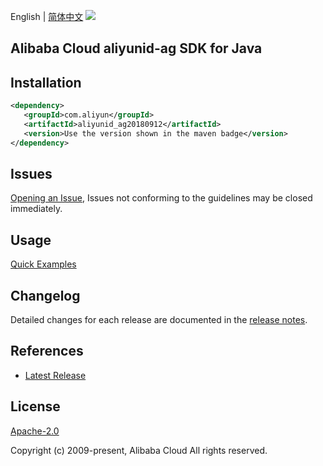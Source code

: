 English | [简体中文](README-CN.md)
![](https://aliyunsdk-pages.alicdn.com/icons/AlibabaCloud.svg)

## Alibaba Cloud aliyunid-ag SDK for Java

## Installation

```xml
<dependency>
   <groupId>com.aliyun</groupId>
   <artifactId>aliyunid_ag20180912</artifactId>
   <version>Use the version shown in the maven badge</version>
</dependency>
```

## Issues
[Opening an Issue](https://github.com/aliyun/alibabacloud-java-sdk/issues/new), Issues not conforming to the guidelines may be closed immediately.

## Usage
[Quick Examples](https://github.com/aliyun/alibabacloud-java-sdk/blob/master/docs/0-Examples-EN.md#quick-examples)

## Changelog
Detailed changes for each release are documented in the [release notes](./ChangeLog.txt).

## References
* [Latest Release](https://github.com/aliyun/alibabacloud-java-sdk/)

## License
[Apache-2.0](http://www.apache.org/licenses/LICENSE-2.0)

Copyright (c) 2009-present, Alibaba Cloud All rights reserved.